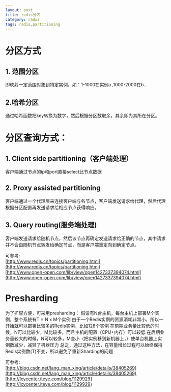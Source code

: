 ```yaml
---
layout: post
title: redis分区
category: radis
tags: radis,partitioning 
---
```


# 分区方式
## 1. 范围分区
  即映射一定范围对象到特定实例，如：1-1000在实例a ,1000-2000在b...
## 2.哈希分区
  通过哈希函数把key转换为数字，然后根据分区数取余，其余即为其所在分区。


# 分区查询方式：
## 1. Client side partitioning（客户端处理）
  客户端通过节点的ip和port直接select此节点数据
## 2.  Proxy assisted partitioning
  客户端通过一个代理层来连接客户端与各节点，客户端发送请求给代理，然后代理根据分区配置再发送请求给相应节点获得响应。
## 3.  Query routing(服务端处理)
  客户端发送请求给随机节点，然后该节点再确定发送请求给正确的节点，其中请求并不会由随机节点转发给确定节点，而是客户端重定向到确定节点。

可参考:    
[http://www.redis.cn/topics/partitioning.html](http://www.redis.cn/topics/partitioning.html)   
[http://www.open-open.com/lib/view/open1427337394074.html](http://www.open-open.com/lib/view/open1427337394074.html)

#  Presharding 
  为了扩容方便，可采用presharding：
  假设有N台主机，每台主机上部署M个实例，整个系统有T = N x M个实例
由于一个Redis实例的资源消耗非常小，所以一开始就可以部署比较多的Redis实例，比如128个实例
在前期业务量比较低的时候，N可以比较少，M比较多，而且主机的配置（CPU+内存）可以较低
在后期业务量较大的时候，N可以较多，M变小（把实例移到新机器上，）使单台机器上实例数减少，减轻了机器压力
总之，通过这种方法，在容量增长过程可以始终保持Redis实例数(T)不变，所以避免了重新Sharding的问题    

可参考:    
[http://blog.csdn.net/lang_man_xing/article/details/38405269](http://blog.csdn.net/lang_man_xing/article/details/38405269)    
[http://lcycenter.iteye.com/blog/1129929](http://lcycenter.iteye.com/blog/1129929)
